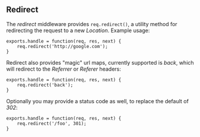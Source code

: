 ## Redirect

The _redirect_ middleware provides `req.redirect()`, a utility method
for redirecting the request to a new _Location_. Example usage:

    exports.handle = function(req, res, next) {
	    req.redirect('http://google.com');
    }

Redirect also provides "magic" url maps, currently supported is _back_,
which will redirect to the _Referrer_ or _Referer_ headers:

	exports.handle = function(req, res, next) {
	    req.redirect('back');
	}

Optionally you may provide a status code as well, to replace the default of _302_:

	exports.handle = function(req, res, next) {
	    req.redirect('/foo', 301);
	}
